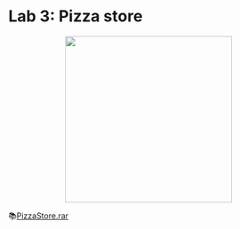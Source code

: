 # Lab 3: Pizza store

<p align="center">
<img src="https://github.com/drshahizan/learn-aspnet/blob/main/lab/standard-control/images/Pizza.png"  height="300" />
</p>

📚[PizzaStore.rar](https://drive.google.com/file/d/1inZCRNLh6MmOkH6-rTsjwNKU1VIRbFwt/view?usp=sharing)

